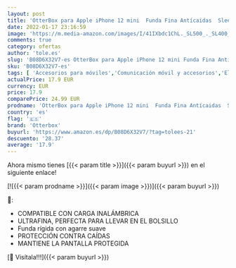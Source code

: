 ```yaml
---
layout: post
title: 'OtterBox para Apple iPhone 12 mini  Funda Fina Antícaidas  Sleek Case  Transparente - Sin Caja Retail'
date: 2022-01-17 23:16:59
image: 'https://m.media-amazon.com/images/I/41IXbdc1ChL._SL500_._SL400_.jpg'
comments: true
category: ofertas
author: 'tole.es'
slug: 'B08D6X32V7-es OtterBox para Apple iPhone 12 mini Funda Fina Antícaidas...'
sku: 'B08D6X32V7-es'
tags: [ 'Accesorios para móviles','Comunicación móvil y accesorios','Electrónica','Fundas y carcasas para teléfonos móviles','apple','iphone','otterbox', ]
actualPrice: 17.9 EUR
currency: EUR
price: 17.9
comparePrice: 24.99 EUR
prodname: 'OtterBox para Apple iPhone 12 mini  Funda Fina Antícaidas  Sleek Case  Transparente - Sin Caja Retail'
country: 'es'
flag: '🇪🇸'
brand: 'Otterbox'
buyurl: 'https://www.amazon.es/dp/B08D6X32V7/?tag=tolees-21'
descuento: '28.37'
average: '17.9'
---
```


Ahora mismo tienes [{{< param title >}}]({{< param buyurl >}}) en el siguiente enlace!

[![{{< param prodname >}}]({{< param image >}})]({{< param buyurl >}})

🔎:

- COMPATIBLE CON CARGA INALÁMBRICA
- ULTRAFINA, PERFECTA PARA LLEVAR EN EL BOLSILLO
- Funda rígida con agarre suave
- PROTECCIÓN CONTRA CAÍDAS
- MANTIENE LA PANTALLA PROTEGIDA

[🛒 Visítala!!!]({{< param buyurl >}})
